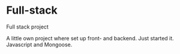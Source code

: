 # Full-stack
Full stack project

A little own project where set up front- and backend. Just started it. Javascript and Mongoose.

